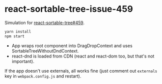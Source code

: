 # react-sortable-tree-issue-459

Simulation for [react-sortable-tree#459](https://github.com/frontend-collective/react-sortable-tree/issues/459).

```sh
yarn install
npm start
```

- App wraps root component into DragDropContext and uses SortableTreeWithoutDndContext.
- react-dnd is loaded from CDN (react and react-dom too, but that's not important).

If the app doesn't use externals, all works fine (just comment out `externals` key in `webpack.config.js` and restart).